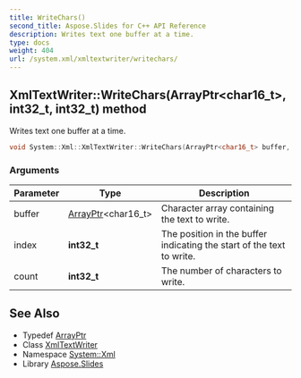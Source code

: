 ```yaml
---
title: WriteChars()
second_title: Aspose.Slides for C++ API Reference
description: Writes text one buffer at a time.
type: docs
weight: 404
url: /system.xml/xmltextwriter/writechars/
---
```

## XmlTextWriter::WriteChars(ArrayPtr\<char16_t\>, int32_t, int32_t) method


Writes text one buffer at a time.

```cpp
void System::Xml::XmlTextWriter::WriteChars(ArrayPtr<char16_t> buffer, int32_t index, int32_t count) override
```


### Arguments

| Parameter | Type | Description |
| --- | --- | --- |
| buffer | [ArrayPtr](../../../system/arrayptr/)\<char16_t\> | Character array containing the text to write. |
| index | **int32_t** | The position in the buffer indicating the start of the text to write. |
| count | **int32_t** | The number of characters to write. |

## See Also

* Typedef [ArrayPtr](../../../system/arrayptr/)
* Class [XmlTextWriter](../)
* Namespace [System::Xml](../../)
* Library [Aspose.Slides](../../../)
